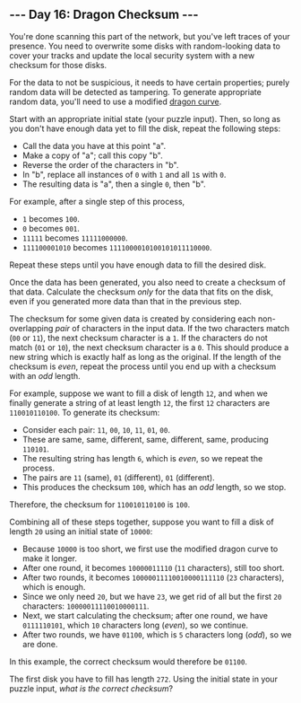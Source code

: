 ## \--- Day 16: Dragon Checksum ---

You're done scanning this part of the network, but you've left traces of
your presence. You need to overwrite some disks with random-looking data
to cover your tracks and update the local security system with a new
checksum for those disks.

For the data to not be suspicious, it needs to have certain properties;
purely random data will be detected as tampering. To generate
appropriate random data, you'll need to use a modified [dragon
curve](https://en.wikipedia.org/wiki/Dragon_curve).

Start with an appropriate initial state (your puzzle input). Then, so
long as you don't have enough data yet to fill the disk, repeat the
following steps:

  - Call the data you have at this point "a".
  - Make a copy of "a"; call this copy "b".
  - Reverse the order of the characters in "b".
  - In "b", replace all instances of `0` with `1` and all `1`s with `0`.
  - The resulting data is "a", then a single `0`, then "b".

For example, after a single step of this process,

  - `1` becomes `100`.
  - `0` becomes `001`.
  - `11111` becomes `11111000000`.
  - `111100001010` becomes `1111000010100101011110000`.

Repeat these steps until you have enough data to fill the desired disk.

Once the data has been generated, you also need to create a checksum of
that data. Calculate the checksum *only* for the data that fits on the
disk, even if you generated more data than that in the previous step.

The checksum for some given data is created by considering each
non-overlapping *pair* of characters in the input data. If the two
characters match (`00` or `11`), the next checksum character is a `1`.
If the characters do not match (`01` or `10`), the next checksum
character is a `0`. This should produce a new string which is exactly
half as long as the original. If the length of the checksum is *even*,
repeat the process until you end up with a checksum with an *odd*
length.

For example, suppose we want to fill a disk of length `12`, and when we
finally generate a string of at least length `12`, the first `12`
characters are `110010110100`. To generate its checksum:

  - Consider each pair: `11`, `00`, `10`, `11`, `01`, `00`.
  - These are same, same, different, same, different, same, producing
    `110101`.
  - The resulting string has length `6`, which is *even*, so we repeat
    the process.
  - The pairs are `11` (same), `01` (different), `01` (different).
  - This produces the checksum `100`, which has an *odd* length, so we
    stop.

Therefore, the checksum for `110010110100` is `100`.

Combining all of these steps together, suppose you want to fill a disk
of length `20` using an initial state of `10000`:

  - Because `10000` is too short, we first use the modified dragon curve
    to make it longer.
  - After one round, it becomes `10000011110` (`11` characters), still
    too short.
  - After two rounds, it becomes `10000011110010000111110` (`23`
    characters), which is enough.
  - Since we only need `20`, but we have `23`, we get rid of all but the
    first `20` characters: `10000011110010000111`.
  - Next, we start calculating the checksum; after one round, we have
    `0111110101`, which `10` characters long (*even*), so we continue.
  - After two rounds, we have `01100`, which is `5` characters long
    (*odd*), so we are done.

In this example, the correct checksum would therefore be `01100`.

The first disk you have to fill has length `272`. Using the initial
state in your puzzle input, *what is the correct checksum*?
